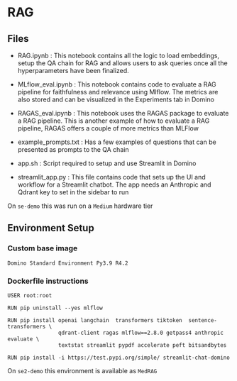 # RAG

## Files
*  RAG.ipynb : This notebook contains all the logic to load embeddings, setup the QA chain for RAG and allows users to ask queries once all the hyperparameters have been finalized.
  
*  MLflow_eval.ipynb : This notebook contains code to evaluate a RAG pipeline for faithfulness and relevance using Mlflow. The metrics are also stored and can be visualized in the Experiments tab in Domino
  
*  RAGAS_eval.ipynb : This notebook uses the RAGAS package to evaluate a RAG pipeline. This is another example of how to evaluate a RAG pipeline, RAGAS offers a couple of more metrics than MLFlow
  
*  example_prompts.txt : Has a few examples of questions that can be presented as prompts to the QA chain
  
*  app.sh : Script required to setup and use Streamlit in Domino
  
*  streamlit_app.py : This file contains code that sets up the UI and workflow for a Streamlit chatbot. The app needs an Anthropic and Qdrant key to set in the sidebar to run

On `se-demo` this was run on a `Medium` hardware tier

## Environment Setup

### Custom base image 
```Domino Standard Environment Py3.9 R4.2```


### Dockerfile instructions

```
USER root:root

RUN pip uninstall --yes mlflow

RUN pip install openai langchain  transformers tiktoken  sentence-transformers \
                qdrant-client ragas mlflow==2.8.0 getpass4 anthropic evaluate \
                textstat streamlit pypdf accelerate peft bitsandbytes

RUN pip install -i https://test.pypi.org/simple/ streamlit-chat-domino
```
On `se2-demo` this environment is available as `MedRAG`

### 

